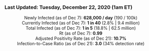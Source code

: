 ### Last Updated: Tuesday, December 22, 2020 (1am ET)
<p align="center">
Newly Infected (as of Dec 7): <b>628,000 / day</b> 
(190 / 100k)<br>
Currently Infected (as of Dec 7): <b>1 in 40</b>
(2.8% | 9.4 million)<br>
Total Infected (as of Dec 7): <b>1 in 5</b>
(18.8% | 62.5 million)<br>
Rt (as of Dec 7): <b>0.99</b><br>
Adjusted Positivity Rate (as of Dec 21): <b>10.7%</b><br>
Infection-to-Case Ratio (as of Dec 21): <b>3.0</b> (34% detection rate)</p>